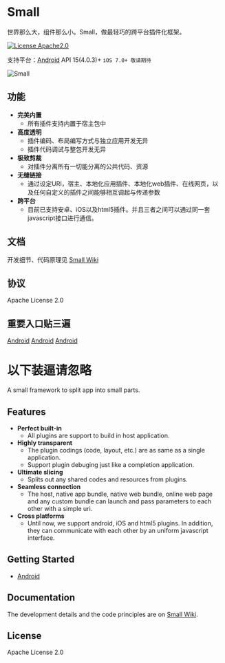 # Small

世界那么大，组件那么小。Small，做最轻巧的跨平台插件化框架。

[![License Apache2.0](https://img.shields.io/hexpm/l/plug.svg)][license]

支持平台：[Android](Android) API 15(4.0.3)+  `iOS 7.0+ 敬请期待`

![Small][icon]

## 功能
* **完美内置**
  - 所有插件支持内置于宿主包中
* **高度透明**
  - 插件编码、布局编写方式与独立应用开发无异
  - 插件代码调试与整包开发无异
* **极致剪裁**
  - 对插件分离所有一切能分离的公共代码、资源
* **无缝链接**
  - 通过设定URI，宿主、本地化应用插件、本地化web插件、在线网页，以及任何自定义的插件之间能够相互调起与传递参数
* **跨平台**
  - 目前已支持安卓、iOS以及html5插件。并且三者之间可以通过同一套javascript接口进行通信。

## 文档
开发细节、代码原理见 [Small Wiki][wiki]

## 协议
Apache License 2.0

## 重要入口贴三遍

[Android](Android) [Android](Android) [Android](Android)

# 以下装逼请忽略

A small framework to split app into small parts.

## Features
* **Perfect built-in**
  - All plugins are support to build in host application.
* **Highly transparent**
  - The plugin codings (code, layout, etc.) are as same as a single application.
  - Support plugin debuging just like a completion application.
* **Ultimate slicing**
  - Splits out any shared codes and resources from plugins.
* **Seamless connection**
  - The host, native app bundle, native web bundle, online web page and any custom bundle can launch and pass parameters to each other with a simple uri.
* **Cross platforms**
  - Until now, we support android, iOS and html5 plugins. In addition, they can communicate with each other by an uniform javascript interface.

## Getting Started

* [Android](Android)

## Documentation
The development details and the code principles are on [Small Wiki][wiki].

## License
Apache License 2.0

[wiki]: https://github.com/wequick/Small/wiki
[license]: https://raw.githubusercontent.com/wequick/Small/master/LICENSE
[icon]: http://code.wequick.net/images/small-icon-512.png
